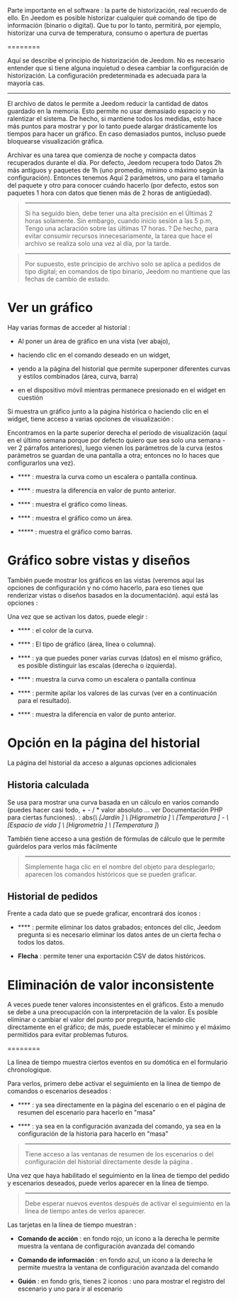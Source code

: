Parte importante en el software : la parte de historización, real
recuerdo de ello. En Jeedom es posible historizar cualquier
qué comando de tipo de información (binario o digital). Que tu
por lo tanto, permitirá, por ejemplo, historizar una curva de temperatura,
consumo o apertura de puertas

 
========

Aquí se describe el principio de historización de Jeedom. No es
necesario entender que si tiene alguna inquietud
o desea cambiar la configuración de
historización. La configuración predeterminada es adecuada para la mayoría
cas.

 
---------

El archivo de datos le permite a Jeedom reducir la cantidad de datos
guardado en la memoria. Esto permite no usar demasiado espacio y
no ralentizar el sistema. De hecho, si mantiene todos los
medidas, esto hace más puntos para mostrar y por lo tanto puede
alargar drásticamente los tiempos para hacer un gráfico. En caso
demasiados puntos, incluso puede bloquearse
visualización gráfica.

Archivar es una tarea que comienza de noche y compacta
datos recuperados durante el día. Por defecto, Jeedom recupera todo
Datos 2h más antiguos y paquetes de 1h (uno
promedio, mínimo o máximo según la configuración). Entonces tenemos
Aquí 2 parámetros, uno para el tamaño del paquete y otro para conocer
cuándo hacerlo (por defecto, estos son paquetes
1 hora con datos que tienen más de 2 horas de antigüedad).

> ****
>
> Si ha seguido bien, debe tener una alta precisión en el
> Últimas 2 horas solamente. Sin embargo, cuando inicio sesión a las 5 p.m,
> Tengo una aclaración sobre las últimas 17 horas.  ? De hecho,
> para evitar consumir recursos innecesariamente, la tarea que hace
> el archivo se realiza solo una vez al día, por la tarde.

> ****
>
> Por supuesto, este principio de archivo solo se aplica a pedidos de
> tipo digital; en comandos de tipo binario, Jeedom no mantiene
> que las fechas de cambio de estado.

Ver un gráfico 
========================

Hay varias formas de acceder al historial :

-   Al poner un área de gráfico en una vista (ver abajo),

-   haciendo clic en el comando deseado en un widget,

-   yendo a la página del historial que permite superponer
    diferentes curvas y estilos combinados (área, curva, barra)

-   en el dispositivo móvil mientras permanece presionado en el widget en cuestión

Si muestra un gráfico junto a la página histórica o haciendo clic en
el widget, tiene acceso a varias opciones de visualización :

Encontramos en la parte superior derecha el período de visualización (aquí en el último
semana porque por defecto quiero que sea solo una semana - ver
2 párrafos anteriores), luego vienen los parámetros de la curva
(estos parámetros se guardan de una pantalla a otra; entonces no lo haces
que configurarlos una vez).

-   **** : muestra la curva como un
    escalera o pantalla continua.

-   **** : muestra la diferencia en valor de
    punto anterior.

-   **** : muestra el gráfico como líneas.

-   **** : muestra el gráfico como un área.

-   ***** : muestra el gráfico como barras.

Gráfico sobre vistas y diseños 
=====================================

También puede mostrar los gráficos en las vistas (veremos aquí
las opciones de configuración y no cómo hacerlo, para eso tienes que
renderizar vistas o diseños basados en la documentación). aquí está
las opciones :

Una vez que se activan los datos, puede elegir :

-   **** : el color de la curva.

-   **** : El tipo de gráfico (área, línea o columna).

-   **** : ya que puedes poner varias curvas (datos)
    en el mismo gráfico, es posible distinguir las escalas
    (derecha o izquierda).

-   **** : muestra la curva como un
    escalera o pantalla continua

-   **** : permite apilar los valores de las curvas (ver en
    a continuación para el resultado).

-   **** : muestra la diferencia en valor de
    punto anterior.

Opción en la página del historial 
===============================

La página del historial da acceso a algunas opciones adicionales

Historia calculada 
------------------

Se usa para mostrar una curva basada en un cálculo en varios
comando (puedes hacer casi todo, + - / \* valor absoluto ... ver
Documentación PHP para ciertas funciones).  :
abs(*\ [Jardín \] \ [Higrometría \] \ [Temperatura \]* - *\ [Espacio de
vida \] \ [Higrometría \] \ [Temperatura \]*)

También tiene acceso a una gestión de fórmulas de cálculo que le permite
guárdelos para verlos más fácilmente

> ****
>
> Simplemente haga clic en el nombre del objeto para desplegarlo;
> aparecen los comandos históricos que se pueden graficar.

Historial de pedidos 
----------------------

Frente a cada dato que se puede graficar, encontrará dos íconos :

-   **** : permite eliminar los datos grabados; entonces
    del clic, Jeedom pregunta si es necesario eliminar los datos antes de un
    cierta fecha o todos los datos.

-   **Flecha** : permite tener una exportación CSV de datos históricos.

Eliminación de valor inconsistente 
=================================

A veces puede tener valores inconsistentes en el
gráficos. Esto a menudo se debe a una preocupación con la interpretación de la
valor. Es posible eliminar o cambiar el valor del punto por
pregunta, haciendo clic directamente en el gráfico; de
más, puede establecer el mínimo y el máximo permitidos para
evitar problemas futuros.

 
========

La línea de tiempo muestra ciertos eventos en su domótica en el formulario
chronologique.

Para verlos, primero debe activar el seguimiento en la línea de tiempo de
comandos o escenarios deseados :

-   **** : ya sea directamente en la página del escenario o en el
    página de resumen del escenario para hacerlo en "masa"

-   **** : ya sea en la configuración avanzada del comando,
    ya sea en la configuración de la historia para hacerlo en "masa"

> ****
>
> Tiene acceso a las ventanas de resumen de los escenarios o del
> configuración del historial directamente desde la página
> .

Una vez que haya habilitado el seguimiento en la línea de tiempo del pedido y
escenarios deseados, puede verlos aparecer en la línea de tiempo.

> ****
>
> Debe esperar nuevos eventos después de activar el seguimiento
> en la línea de tiempo antes de verlos aparecer.

Las tarjetas en la línea de tiempo muestran :

-   **Comando de acción** : en fondo rojo, un ícono a la derecha le permite
    muestra la ventana de configuración avanzada del comando

-   **Comando de información** : en fondo azul, un icono a la derecha le permite
    muestra la ventana de configuración avanzada del comando

-   **Guión** : en fondo gris, tienes 2 iconos : uno para mostrar
    el registro del escenario y uno para ir al escenario


